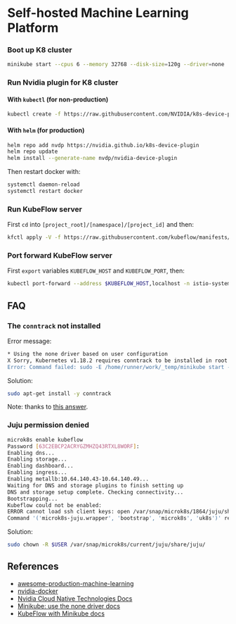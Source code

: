 # Self-hosted Machine Learning Platform

### Boot up K8 cluster

```bash
minikube start --cpus 6 --memory 32768 --disk-size=120g --driver=none
```

### Run Nvidia plugin for K8 cluster

#### With `kubectl` (for non-production)

```bash
kubectl create -f https://raw.githubusercontent.com/NVIDIA/k8s-device-plugin/v0.7.3/nvidia-device-plugin.yml
```

#### With `helm` (for production)

```bash
helm repo add nvdp https://nvidia.github.io/k8s-device-plugin
helm repo update
helm install --generate-name nvdp/nvidia-device-plugin
```

Then restart docker with:

```bash
systemctl daemon-reload
systemctl restart docker
```

### Run KubeFlow server

First `cd` into `[project_root]/[namespace]/[project_id]` and then:

```bash
kfctl apply -V -f https://raw.githubusercontent.com/kubeflow/manifests/master/kfdef/kfctl_k8s_istio.v1.2.0.yaml
```

### Port forward KubeFlow server

First `export` variables `KUBEFLOW_HOST` and `KUBEFLOW_PORT`, then:

```bash
kubectl port-forward --address $KUBEFLOW_HOST,localhost -n istio-system svc/istio-ingressgateway $KUBEFLOW_PORT:80
```

## FAQ

### The `conntrack` not installed

Error message:

```bash
* Using the none driver based on user configuration
X Sorry, Kubernetes v1.18.2 requires conntrack to be installed in root's path
Error: Command failed: sudo -E /home/runner/work/_temp/minikube start --vm-driver=none --kubernetes-version v1.18.2
```

Solution:

```bash
sudo apt-get install -y conntrack
```

Note: thanks to [this answer](https://github.com/manusa/actions-setup-minikube/issues/7#issuecomment-617419571).

### Juju permission denied

```bash
microk8s enable kubeflow
Password [63C2EBCP2ACRYGZMHZQ43RTXL8WORF]: 
Enabling dns...
Enabling storage...
Enabling dashboard...
Enabling ingress...
Enabling metallb:10.64.140.43-10.64.140.49...
Waiting for DNS and storage plugins to finish setting up
DNS and storage setup complete. Checking connectivity...
Bootstrapping...
Kubeflow could not be enabled:
ERROR cannot load ssh client keys: open /var/snap/microk8s/1864/juju/share/juju/ssh/juju_id_rsa: permission denied
Command '('microk8s-juju.wrapper', 'bootstrap', 'microk8s', 'uk8s')' returned non-zero exit status 2
```

Solution:

```bash
sudo chown -R $USER /var/snap/microk8s/current/juju/share/juju/
```

## References

* [awesome-production-machine-learning](https://github.com/EthicalML/awesome-production-machine-learning)
* [nvidia-docker](https://github.com/NVIDIA/nvidia-docker)
* [Nvidia Cloud Native Technologies Docs](https://docs.nvidia.com/datacenter/cloud-native/index.html)
* [Minikube: use the none driver docs](https://minikube.sigs.k8s.io/docs/tutorials/nvidia_gpu/#using-the-none-driver)
* [KubeFlow with Minikube docs](https://www.kubeflow.org/docs/started/workstation/minikube-linux/)
